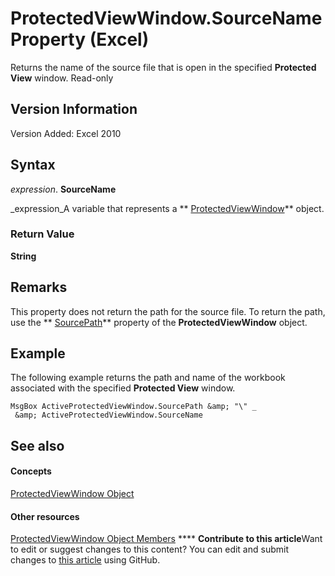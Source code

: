 
# ProtectedViewWindow.SourceName Property (Excel)

Returns the name of the source file that is open in the specified  **Protected View** window. Read-only


## Version Information

Version Added: Excel 2010 


## Syntax

 _expression_. **SourceName**

 _expression_A variable that represents a  ** [ProtectedViewWindow](6a32240c-c90b-c51a-6f8e-c3ff496b9855.md)** object.


### Return Value

 **String**


## Remarks

This property does not return the path for the source file. To return the path, use the  ** [SourcePath](add00cce-b8e9-5a11-b1cb-27ac63798491.md)** property of the **ProtectedViewWindow** object.


## Example

The following example returns the path and name of the workbook associated with the specified  **Protected View** window.


```
MsgBox ActiveProtectedViewWindow.SourcePath &amp; "\" _ 
 &amp; ActiveProtectedViewWindow.SourceName
```


## See also


#### Concepts


 [ProtectedViewWindow Object](6a32240c-c90b-c51a-6f8e-c3ff496b9855.md)
#### Other resources


 [ProtectedViewWindow Object Members](37bdcf7b-b5c4-af78-ad73-13c8f638964e.md)
****   **Contribute to this article**Want to edit or suggest changes to this content? You can edit and submit changes to  [this article](https://github.com/jhershey00/VBA_Excel_Test/OpenXMLCon/articles/e5347e6e-b9d4-d3b1-ca41-ba577d836e31.md) using GitHub.

